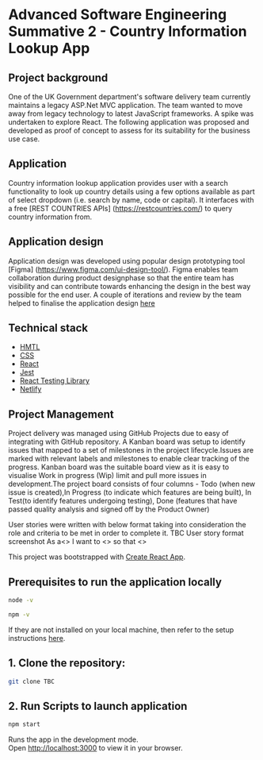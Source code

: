 # Advanced Software Engineering Summative 2 - Country Information Lookup App 

## Project background
One of the UK Government department's software delivery team currently maintains a legacy ASP.Net MVC application.
The team wanted to move away from legacy technology to latest JavaScript frameworks.
A spike was undertaken to explore React. The following application was proposed and developed
as proof of concept to assess for its suitability for the business use case.

## Application
Country information lookup application provides user with a search functionality to look up country details
using a few options available as part of select dropdown (i.e. search by name, code or capital). It interfaces with a 
free [REST COUNTRIES APIs] (https://restcountries.com/) to query country information from. 

## Application design
Application design was developed using popular design prototyping tool [Figma] (https://www.figma.com/ui-design-tool/). 
Figma enables team collaboration during product designphase so that the entire team has visibility and can contribute 
towards enhancing the design in the best way possible for the end user. A couple of iterations and review by the team 
helped to finalise the application design [here](https://www.figma.com/file/89BETzEeS63MILHXE0Apfs/Demo-App?node-id=0%3A1&mode=dev)

## Technical stack
* [HMTL](https://devdocs.io/html/)
* [CSS](https://devdocs.io/css/)
* [React](https://devdocs.io/react/)
* [Jest](https://jestjs.io/docs/getting-started)
* [React Testing Library](https://testing-library.com/)
* [Netlify](https://www.netlify.com/)

## Project Management
Project delivery was managed using GitHub Projects due to easy of integrating with GitHub repository. A Kanban board was 
setup to identify issues that mapped to a set of milestones in the project lifecycle.Issues are marked with relevant labels
and milestones to enable clear tracking of the progress. Kanban board was the suitable board view as it is easy to visualise
Work in progress (Wip) limit and pull more issues in development.The project board consists of four columns - Todo (when new issue 
is created),In Progress (to indicate which features are being built), In Test(to identify features undergoing testing), 
Done (features that have passed quality analysis and signed off by the Product Owner)

User stories were written with below format taking into consideration the role and criteria to be met in order to complete it.
TBC User story format screenshot As a<> I want to <> so that <>

This project was bootstrapped with [Create React App](https://github.com/facebook/create-react-app).
## Prerequisites to run the application locally 
```sh
node -v
```
```sh
npm -v
```
If they are not installed on your local machine, then refer to the setup instructions [here](https://docs.npmjs.com/downloading-and-installing-node-js-and-npm).

## 1. Clone the repository:

```sh
git clone TBC
```

## 2. Run Scripts to launch application
```sh
npm start
```

Runs the app in the development mode.\
Open [http://localhost:3000](http://localhost:3000) to view it in your browser.